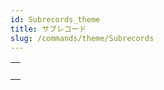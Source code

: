 ```yaml
---
id: Subrecords_theme
title: サブレコード
slug: /commands/theme/Subrecords
---
```


|                                                                                                         |
| ------------------------------------------------------------------------------------------------------- |
| [<!-- INCLUDE #_command_.Get subrecord key.Syntax -->](../../commands-legacy/get-subrecord-key.md)<br/> |
